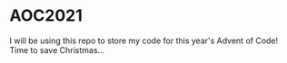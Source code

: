 # AOC2021

I will be using this repo to store my code for this year's Advent of Code! Time to save Christmas...
